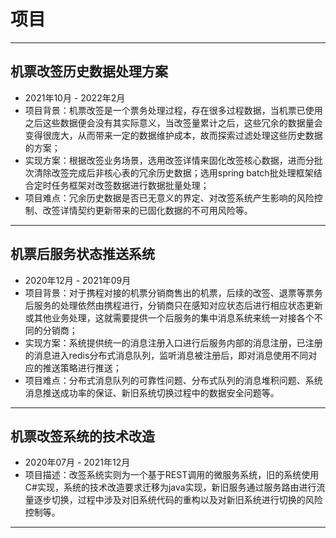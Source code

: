 # 项目
***
## 机票改签历史数据处理方案
* 2021年10月 - 2022年2月
* 项目背景：机票改签是一个票务处理过程，存在很多过程数据，当机票已使用之后这些数据便会没有其实际意义，当改签量累计之后，这些冗余的数据量会变得很庞大，从而带来一定的数据维护成本，故而探索过滤处理这些历史数据的方案；
* 实现方案：根据改签业务场景，选用改签详情来固化改签核心数据，进而分批次清除改签完成后非核心表的冗余历史数据；选用spring batch批处理框架结合定时任务框架对改签数据进行数据批量处理；
* 项目难点：冗余历史数据是否已无意义的界定、对改签系统产生影响的风险控制、改签详情契约更新带来的已固化数据的不可用风险等。

***
## 机票后服务状态推送系统
* 2020年12月 - 2021年09月
* 项目背景：对于携程对接的机票分销商售出的机票，后续的改签、退票等票务后服务的处理依然由携程进行，分销商只在感知对应状态后进行相应状态更新或其他业务处理，这就需要提供一个后服务的集中消息系统来统一对接各个不同的分销商；
* 实现方案：系统提供统一的消息注册入口进行后服务内部的消息注册，已注册的消息进入redis分布式消息队列，监听消息被注册后，即对消息使用不同对应的推送策略进行推送；
* 项目难点：分布式消息队列的可靠性问题、分布式队列的消息堆积问题、系统消息推送成功率的保证、新旧系统切换过程中的数据安全问题等。

***
## 机票改签系统的技术改造
* 2020年07月 - 2021年12月
* 项目描述：改签系统实则为一个基于REST调用的微服务系统，旧的系统使用C#实现，系统的技术改造要求迁移为java实现，新旧服务通过服务路由进行流量逐步切换，过程中涉及对旧系统代码的重构以及对新旧系统进行切换的风险控制等。

***
